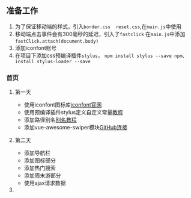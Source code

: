 ## 准备工作 ##

 1. 为了保证移动端的样式，引入`border.css  reset.css`,在`main.js`中使用
 2. 移动端点击事件会有300毫秒的延迟，引入了`fastclick`
    在`main.js`中添加`fastClick.attach(document.body)`
 3. 添加iconfont账号
 4. 在项目下添加css预编译插件`stylus`， `npm install stylus --save npm、 install stylus-loader --save`
### 首页 ###
 1. 第一天
     - 使用iconfont图标库[iconfont官网][1]
     - 使用预编译插件stylus定义自定义常量[教程][2]
     - 添加路径别名[别名教程][3]
     - 添加vue-awesome-swiper模块[GitHub连接][4]


 2. 第二天
     - 添加导航栏
     - 添加图标部分
     - 添加热门搜索
     - 添加周末游部分
     - 使用ajax请求数据
 3. 

 
 


  [1]: https://www.iconfont.cn/
  [2]: https://blog.csdn.net/Jwh199588/article/details/89400060
  [3]: https://blog.csdn.net/Jwh199588/article/details/89398923
  [4]: https://github.com/surmon-china/vue-awesome-swiper